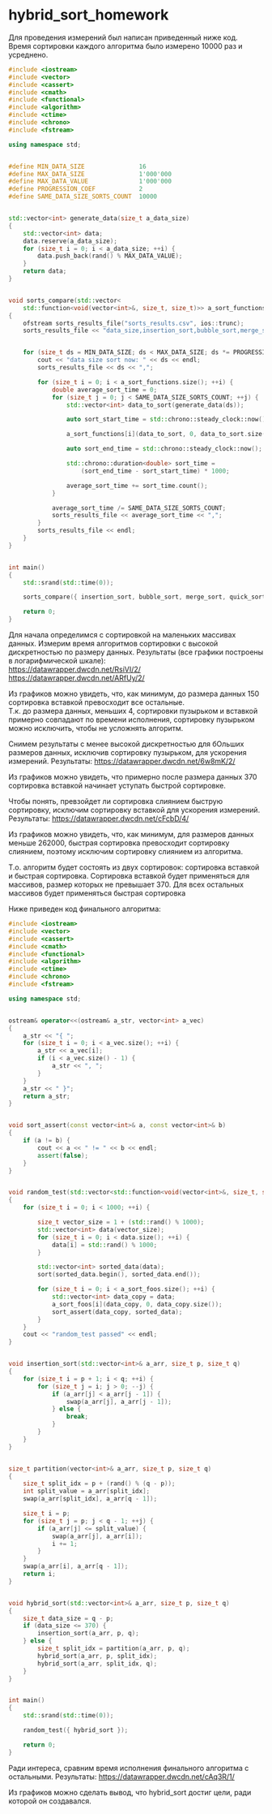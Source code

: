 # hybrid_sort_homework

Для проведения измерений был написан приведенный ниже код.<br/>
Время сортировки каждого алгоритма было измерено 10000 раз и усреднено.

```c++
#include <iostream>
#include <vector>
#include <cassert>
#include <cmath>
#include <functional>
#include <algorithm>
#include <ctime>
#include <chrono>
#include <fstream>

using namespace std;


#define MIN_DATA_SIZE               16
#define MAX_DATA_SIZE               1'000'000
#define MAX_DATA_VALUE              1'000'000
#define PROGRESSION_COEF            2
#define SAME_DATA_SIZE_SORTS_COUNT  10000


std::vector<int> generate_data(size_t a_data_size)
{
    std::vector<int> data;
    data.reserve(a_data_size);
    for (size_t i = 0; i < a_data_size; ++i) {
        data.push_back(rand() % MAX_DATA_VALUE);
    }
    return data;
}


void sorts_compare(std::vector<
    std::function<void(vector<int>&, size_t, size_t)>> a_sort_functions)
{
    ofstream sorts_results_file("sorts_results.csv", ios::trunc);
    sorts_results_file << "data_size,insertion_sort,bubble_sort,merge_sort,quick_sort, hybrid_sort" << endl;


    for (size_t ds = MIN_DATA_SIZE; ds < MAX_DATA_SIZE; ds *= PROGRESSION_COEF) {
        cout << "data size sort now: " << ds << endl;
        sorts_results_file << ds << ",";

        for (size_t i = 0; i < a_sort_functions.size(); ++i) {
            double average_sort_time = 0;
            for (size_t j = 0; j < SAME_DATA_SIZE_SORTS_COUNT; ++j) {
                std::vector<int> data_to_sort(generate_data(ds));

                auto sort_start_time = std::chrono::steady_clock::now();

                a_sort_functions[i](data_to_sort, 0, data_to_sort.size());

                auto sort_end_time = std::chrono::steady_clock::now();

                std::chrono::duration<double> sort_time =
                    (sort_end_time - sort_start_time) * 1000;

                average_sort_time += sort_time.count();
            }

            average_sort_time /= SAME_DATA_SIZE_SORTS_COUNT;
            sorts_results_file << average_sort_time << ",";
        }
        sorts_results_file << endl;
    }
}


int main()
{
    std::srand(std::time(0));

    sorts_compare({ insertion_sort, bubble_sort, merge_sort, quick_sort, hybrid_sort });

    return 0;
}
```

Для начала определимся с сортировкой на маленьких массивах данных. Измерим время алгоритмов сортировки с высокой дискретностью по размеру данных.
Результаты (все графики построены в логарифмической шкале):<br/>
https://datawrapper.dwcdn.net/RsiVI/2/ <br/>
https://datawrapper.dwcdn.net/ARfUy/2/ <br/>

Из графиков можно увидеть, что, как минимум, до размера данных 150 сортировка вставкой превосходит все остальные.<br/>
Т.к. до размера данных, меньших 4, сортировки пузырьком и вставкой примерно совпадают по времени исполнения, сортировку пузырьком можно исключить, чтобы не усложнять алгоритм.

Снимем результаты с менее высокой дискретностью для бОльших размеров данных, исключив сортировку пузырьком, для ускорения измерений.
Результаты: https://datawrapper.dwcdn.net/6w8mK/2/

Из графиков можно увидеть, что примерно после размера данных 370 сортировка вставкой начинает уступать быстрой сортировке.

Чтобы понять, превзойдет ли сортировка слиянием быструю сортировку, исключим сортировку вставкой для ускорения измерений.
Результаты: https://datawrapper.dwcdn.net/cFcbD/4/

Из графиков можно увидеть, что, как минимум, для размеров данных меньше 262000, быстрая сортировка превосходит сортировку слиянием, поэтому исключим сортировку слиянием из алгоритма.

Т.о. алгоритм будет состоять из двух сортировок: сортировка вставкой и быстрая сортировка.
Сортировка вставкой будет применяться для массивов, размер которых не превышает 370. Для всех остальных массивов будет применяться быстрая сортировка

Ниже приведен код финального алгоритма:

```c++
#include <iostream>
#include <vector>
#include <cassert>
#include <cmath>
#include <functional>
#include <algorithm>
#include <ctime>
#include <chrono>
#include <fstream>

using namespace std;


ostream& operator<<(ostream& a_str, vector<int> a_vec)
{
    a_str << "{ ";
    for (size_t i = 0; i < a_vec.size(); ++i) {
        a_str << a_vec[i];
        if (i < a_vec.size() - 1) {
            a_str << ", ";
        }
    }
    a_str << " }";
    return a_str;
}


void sort_assert(const vector<int>& a, const vector<int>& b)
{
    if (a != b) {
        cout << a << " != " << b << endl;
        assert(false);
    }
}


void random_test(std::vector<std::function<void(vector<int>&, size_t, size_t)>> a_sort_foos)
{
    for (size_t i = 0; i < 1000; ++i) {

        size_t vector_size = 1 + (std::rand() % 1000);
        std::vector<int> data(vector_size);
        for (size_t i = 0; i < data.size(); ++i) {
            data[i] = std::rand() % 1000;
        }

        std::vector<int> sorted_data(data);
        sort(sorted_data.begin(), sorted_data.end());

        for (size_t i = 0; i < a_sort_foos.size(); ++i) {
            std::vector<int> data_copy = data;
            a_sort_foos[i](data_copy, 0, data_copy.size());
            sort_assert(data_copy, sorted_data);
        }
    }
    cout << "random_test passed" << endl;
}


void insertion_sort(std::vector<int>& a_arr, size_t p, size_t q)
{
    for (size_t i = p + 1; i < q; ++i) {
        for (size_t j = i; j > 0; --j) {
            if (a_arr[j] < a_arr[j - 1]) {
                swap(a_arr[j], a_arr[j - 1]);
            } else {
                break;
            }
        }
    }
}


size_t partition(vector<int>& a_arr, size_t p, size_t q)
{
    size_t split_idx = p + (rand() % (q - p));
    int split_value = a_arr[split_idx];
    swap(a_arr[split_idx], a_arr[q - 1]);

    size_t i = p;
    for (size_t j = p; j < q - 1; ++j) {
        if (a_arr[j] <= split_value) {
            swap(a_arr[j], a_arr[i]);
            i += 1;
        }
    }
    swap(a_arr[i], a_arr[q - 1]);
    return i;
}


void hybrid_sort(std::vector<int>& a_arr, size_t p, size_t q)
{
    size_t data_size = q - p;
    if (data_size <= 370) {
        insertion_sort(a_arr, p, q);
    } else {
        size_t split_idx = partition(a_arr, p, q);
        hybrid_sort(a_arr, p, split_idx);
        hybrid_sort(a_arr, split_idx, q);
    }
}


int main()
{
    std::srand(std::time(0));

    random_test({ hybrid_sort });

    return 0;
}
```

Ради интереса, сравним время исполнения финального алгоритма с остальными.
Результаты: https://datawrapper.dwcdn.net/cAq3R/1/

Из графиков можно сделать вывод, что hybrid_sort достиг цели, ради которой он создавался.
